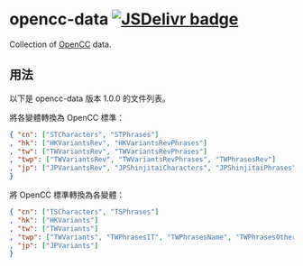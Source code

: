 # opencc-data [![JSDelivr badge](https://data.jsdelivr.com/v1/package/npm/opencc-data/badge)](https://www.jsdelivr.com/package/npm/opencc-data)

Collection of [OpenCC](https://github.com/BYVoid/OpenCC) data.

## 用法

以下是 opencc-data 版本 1.0.0 的文件列表。

將各變體轉換為 OpenCC 標準：

```json
{ "cn": ["STCharacters", "STPhrases"]
, "hk": ["HKVariantsRev", "HKVariantsRevPhrases"]
, "tw": ["TWVariantsRev", "TWVariantsRevPhrases"]
, "twp": ["TWVariantsRev", "TWVariantsRevPhrases", "TWPhrasesRev"]
, "jp": ["JPVariantsRev", "JPShinjitaiCharacters", "JPShinjitaiPhrases"]
}
```

將 OpenCC 標準轉換為各變體：

```json
{ "cn": ["TSCharacters", "TSPhrases"]
, "hk": ["HKVariants"]
, "tw": ["TWVariants"]
, "twp": ["TWVariants", "TWPhrasesIT", "TWPhrasesName", "TWPhrasesOther"]
, "jp": ["JPVariants"]
}
```
